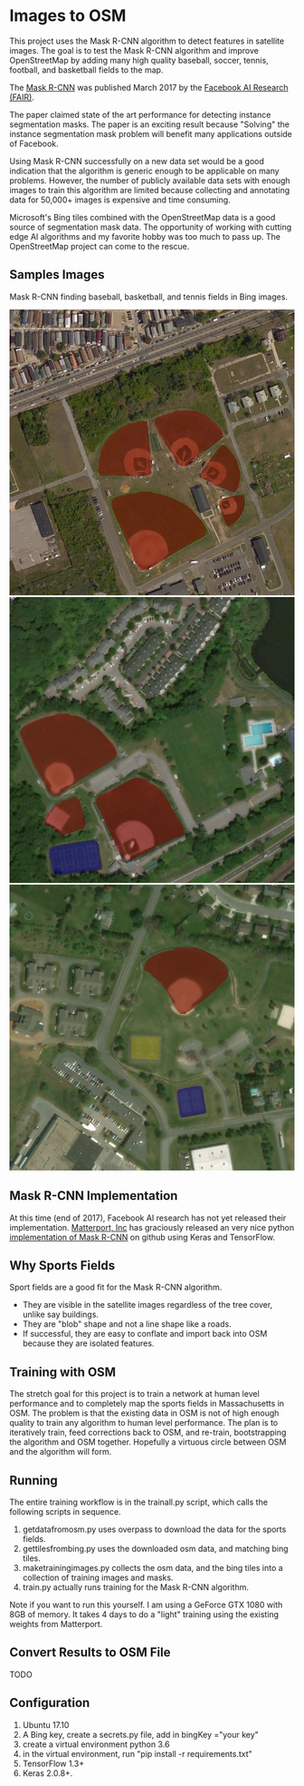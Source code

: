 # Images to OSM
This project uses the Mask R-CNN algorithm to detect features in satellite images. The goal is to test the Mask R-CNN algorithm and improve OpenStreetMap by adding many high quality baseball, soccer, tennis, football, and basketball fields to the map.

The [Mask R-CNN]([https://arxiv.org/abs/1703.06870) was published March 2017 by the [Facebook AI Research (FAIR)](https://research.fb.com/category/facebook-ai-research-fair/). 

The paper claimed state of the art performance for detecting instance segmentation masks. The paper is an exciting result because "Solving" the instance segmentation mask problem will benefit many applications outside of Facebook. 

Using Mask R-CNN successfully on a new data set would be a good indication that the algorithm is generic enough to be applicable on many problems. However, the number of publicly available data sets with enough images to train this algorithm are limited because collecting and annotating data for 50,000+ images is expensive and time consuming. 

Microsoft's Bing tiles combined with the OpenStreetMap data is a good source of segmentation mask data. The opportunity of working with cutting edge AI algorithms and my favorite hobby was too much to pass up. The OpenStreetMap project can come to the rescue. 

## Samples Images

Mask R-CNN finding baseball, basketball, and tennis fields in Bing images.

![OSM Mask R-CNN sample 1](/sample-images/sample1.png)
![OSM Mask R-CNN sample 2](/sample-images/sample2.png)
![OSM Mask R-CNN sample 3](/sample-images/sample3.png)

## Mask R-CNN Implementation

At this time (end of 2017), Facebook AI research has not yet released their implementation. [Matterport, Inc](https://matterport.com/) has graciously released an very nice python [implementation of Mask R-CNN](https://github.com/matterport/Mask_RCNN) on github using Keras and TensorFlow. 

## Why Sports Fields

Sport fields are a good fit for the Mask R-CNN algorithm. 

- They are visible in the satellite images regardless of the tree cover, unlike say buildings. 
- They are "blob" shape and not a line shape like a roads.
- If successful, they are easy to conflate and import back into OSM because they are isolated features.

## Training with OSM

The stretch goal for this project is to train a network at human level performance and to completely map the sports fields in Massachusetts in OSM. The problem is that the existing data in OSM is not of high enough quality to train any algorithm to human level performance.  The plan is to iteratively train, feed corrections back to OSM, and re-train, bootstrapping the algorithm and OSM together. Hopefully a virtuous circle between OSM and the algorithm will form.

## Running

The entire training workflow is in the trainall.py script, which calls the following scripts in sequence.

1. getdatafromosm.py uses overpass to download the data for the sports fields.
2. gettilesfrombing.py uses the downloaded osm data, and matching bing tiles.
3. maketrainingimages.py collects the osm data, and the bing tiles into a collection of training images and masks.
4. train.py actually runs training for the Mask R-CNN algorithm.

Note if you want to run this yourself. I am using a GeForce GTX 1080 with 8GB of memory. It takes 4 days to do a "light" training using the existing weights from Matterport. 

## Convert Results to OSM File

TODO

## Configuration 

1. Ubuntu 17.10
2. A Bing key, create a secrets.py file, add in bingKey ="your key"
3. create a virtual environment python 3.6 
4. in the virtual environment, run "pip install -r requirements.txt"
5. TensorFlow 1.3+ 
6. Keras 2.0.8+.

